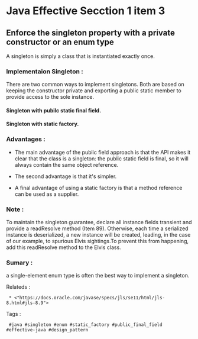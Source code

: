 # Java Effective Secction 1 item 3

## Enforce the singleton property with a private constructor or an enum type


A singleton is simply a class that is instantiated exactly once.

### Implementaion Singleton :

There are two common ways to implement singletons. Both are based on
keeping the constructor private and exporting a public static member to provide
access to the sole instance.

#### Singleton with pubilc static final field.

#### Singleton with static factory.


### Advantages :

 * The main advantage of the public field approach is that the API makes it clear that the class is a singleton: the public static field is final, so it will always contain the same object reference.

 * The second advantage is that it's simpler.

 * A final advantage of using a static factory is that a method reference can be used as a supplier.



### Note :

To maintain the singleton guarantee, declare all instance fields transient and provide a readResolve method (Item 89). Otherwise, each time a serialized instance is deserialized, a new instance will be created, leading, in the case of our example, to spurious Elvis sightings.To prevent this from happening, add this readResolve method to the Elvis class.


### Sumary :
a single-element enum type is often the best way to implement a singleton.

Relateds : 
```
 * <"https://docs.oracle.com/javase/specs/jls/se11/html/jls-8.html#jls-8.9">
```
Tags :
```
 #java #singleton #enum #static_factory #public_final_field #effective-java #design_pattern
```
